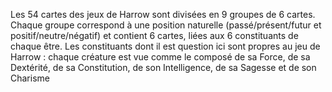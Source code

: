 Les 54 cartes des jeux de Harrow sont divisées en 9 groupes de 6 cartes. Chaque groupe correspond à une position naturelle (passé/présent/futur et positif/neutre/négatif) et contient 6 cartes, liées aux 6 constituants de chaque être. Les constituants dont il est question ici sont propres
au jeu de Harrow : chaque créature est vue comme le composé de sa Force, de sa Dextérité, de sa Constitution, de son Intelligence, de sa Sagesse et de son Charisme
